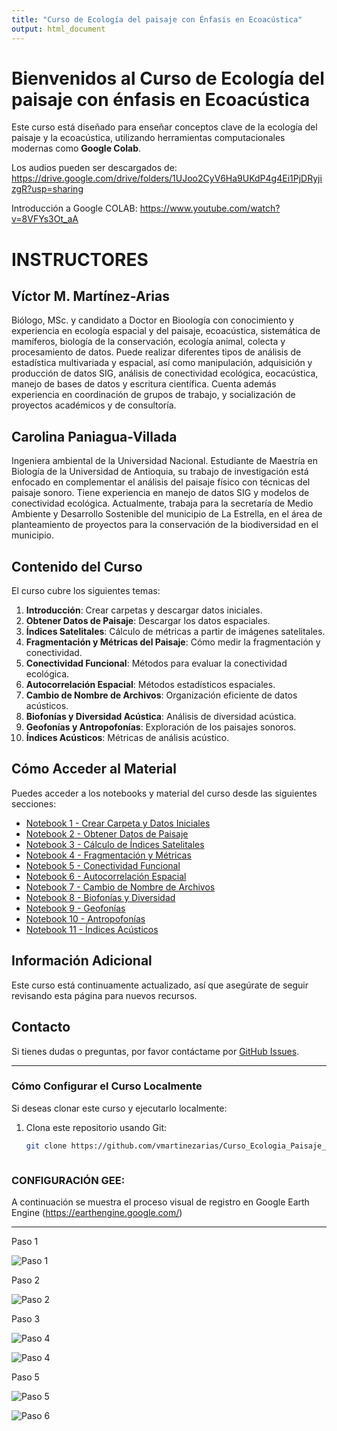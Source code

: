 ```yaml
---
title: "Curso de Ecología del paisaje con Énfasis en Ecoacústica"
output: html_document
---
```


# Bienvenidos al Curso de Ecología del paisaje con énfasis en Ecoacústica

Este curso está diseñado para enseñar conceptos clave de la ecología del paisaje y la ecoacústica, utilizando herramientas computacionales modernas como **Google Colab**.

Los audios pueden ser descargados de: https://drive.google.com/drive/folders/1UJoo2CyV6Ha9UKdP4g4Ei1PjDRyjizgR?usp=sharing

Introducción a Google COLAB: https://www.youtube.com/watch?v=8VFYs3Ot_aA


# INSTRUCTORES
## Víctor M. Martínez-Arias
Biólogo, MSc. y candidato a Doctor en Bioología con conocimiento y experiencia en ecología espacial y del paisaje, ecoacústica, sistemática de mamíferos, biología de la conservación, ecología animal, colecta y procesamiento de datos. Puede realizar diferentes tipos de análisis de estadística multivariada y espacial, así como manipulación, adquisición y producción de datos SIG, análisis de conectividad ecológica, eocacústica, manejo de bases de datos y escritura científica. Cuenta además experiencia en coordinación de grupos de trabajo, y socialización de proyectos académicos y de consultoría.

## Carolina Paniagua-Villada
Ingeniera ambiental de la Universidad Nacional. Estudiante de Maestría en Biología de la Universidad de Antioquia, su trabajo de investigación está enfocado en complementar el análisis del paisaje físico con técnicas del paisaje sonoro. Tiene experiencia en manejo de datos SIG y modelos de conectividad ecológica. Actualmente, trabaja para la secretaría de Medio Ambiente y Desarrollo Sostenible del municipio de La Estrella, en el área de planteamiento de proyectos para la conservación de la biodiversidad en el municipio.

## Contenido del Curso

El curso cubre los siguientes temas:

1. **Introducción**: Crear carpetas y descargar datos iniciales.
2. **Obtener Datos de Paisaje**: Descargar los datos espaciales.
3. **Índices Satelitales**: Cálculo de métricas a partir de imágenes satelitales.
4. **Fragmentación y Métricas del Paisaje**: Cómo medir la fragmentación y conectividad.
5. **Conectividad Funcional**: Métodos para evaluar la conectividad ecológica.
6. **Autocorrelación Espacial**: Métodos estadísticos espaciales.
7. **Cambio de Nombre de Archivos**: Organización eficiente de datos acústicos.
8. **Biofonías y Diversidad Acústica**: Análisis de diversidad acústica.
9. **Geofonías y Antropofonías**: Exploración de los paisajes sonoros.
10. **Índices Acústicos**: Métricas de análisis acústico.

## Cómo Acceder al Material

Puedes acceder a los notebooks y material del curso desde las siguientes secciones:
  
- [Notebook 1 - Crear Carpeta y Datos Iniciales](https://github.com/vmartinezarias/Curso_Ecologia_Paisaje_y-Ecoacustica/blob/main/1%20-%20Crear_carpeta_y_descargar_datos_iniciales.ipynb)
- [Notebook 2 - Obtener Datos de Paisaje](https://github.com/vmartinezarias/Curso_Ecologia_Paisaje_y-Ecoacustica/blob/main/2%20-%20Obtener_datos_de_paisaje.ipynb)
- [Notebook 3 - Cálculo de Índices Satelitales](https://github.com/vmartinezarias/Curso_Ecologia_Paisaje_y-Ecoacustica/blob/main/3%20-%20Calculo_Indices_satelitales.ipynb)
- [Notebook 4 - Fragmentación y Métricas](https://github.com/vmartinezarias/Curso_Ecologia_Paisaje_y-Ecoacustica/blob/main/4%20-%20Fragmentacion_metricas_paisaje.ipynb)
- [Notebook 5 - Conectividad Funcional](https://github.com/vmartinezarias/Curso_Ecologia_Paisaje_y-Ecoacustica/blob/main/5%20-%20Conectividad_funcional.ipynb)
- [Notebook 6 - Autocorrelación Espacial](https://github.com/vmartinezarias/Curso_Ecologia_Paisaje_y-Ecoacustica/blob/main/6%20-%20Autocorrelaci%C3%B3n_Espacial.ipynb)
- [Notebook 7 - Cambio de Nombre de Archivos](https://github.com/vmartinezarias/Curso_Ecologia_Paisaje_y-Ecoacustica/blob/main/7%20-%20Cambio_nombre_archivos.ipynb)
- [Notebook 8 - Biofonías y Diversidad](https://github.com/vmartinezarias/Curso_Ecologia_Paisaje_y-Ecoacustica/blob/main/8%20-%20Biofonias_Analisis_de_diversidad.ipynb)
- [Notebook 9 - Geofonías](https://github.com/vmartinezarias/Curso_Ecologia_Paisaje_y-Ecoacustica/blob/main/9%20-%20Geofonias.ipynb)
- [Notebook 10 - Antropofonías](https://github.com/vmartinezarias/Curso_Ecologia_Paisaje_y-Ecoacustica/blob/main/10%20-%20Antropofonias.ipynb)
- [Notebook 11 - Índices Acústicos](https://github.com/vmartinezarias/Curso_Ecologia_Paisaje_y-Ecoacustica/blob/main/11%20-%20Indices_Acusticos.ipynb)

## Información Adicional

Este curso está continuamente actualizado, así que asegúrate de seguir revisando esta página para nuevos recursos.

## Contacto

Si tienes dudas o preguntas, por favor contáctame por [GitHub Issues](https://github.com/vmartinezarias/Curso_Ecologia_Paisaje_y_Ecoacustica/issues).

---

### Cómo Configurar el Curso Localmente

Si deseas clonar este curso y ejecutarlo localmente:
1. Clona este repositorio usando Git:
   ```bash
   git clone https://github.com/vmartinezarias/Curso_Ecologia_Paisaje_y_Ecoacustica.git
   
   
   
### CONFIGURACIÓN GEE:
A continuación se muestra el proceso visual de registro en Google Earth Engine (https://earthengine.google.com/)

---

Paso 1

![Paso 1](images/01-01.jpeg)

Paso 2

![Paso 2](images/02-01.jpeg)

Paso 3

![Paso 4](images/03-01.jpeg)

![Paso 4](images/04.jpeg)

Paso 5

![Paso 5](images/05.jpeg)

![Paso 6](images/06.jpeg)
